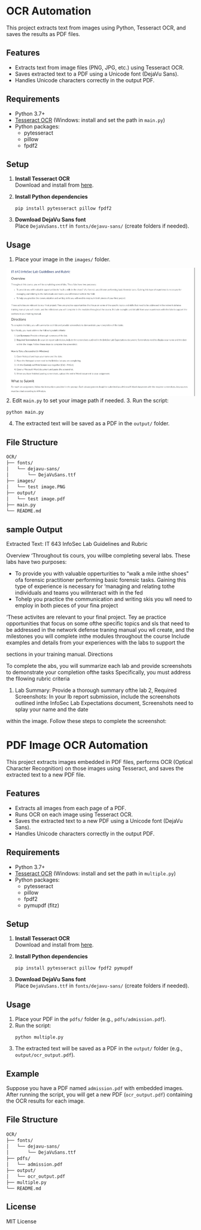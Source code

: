 # OCR Automation

This project extracts text from images using Python, Tesseract OCR, and saves the results as PDF files.

## Features

- Extracts text from image files (PNG, JPG, etc.) using Tesseract OCR.
- Saves extracted text to a PDF using a Unicode font (DejaVu Sans).
- Handles Unicode characters correctly in the output PDF.

## Requirements

- Python 3.7+
- [Tesseract OCR](https://github.com/tesseract-ocr/tesseract) (Windows: install and set the path in `main.py`)
- Python packages:
  - pytesseract
  - pillow
  - fpdf2

## Setup

1. **Install Tesseract OCR**  
   Download and install from [here](https://github.com/tesseract-ocr/tesseract/wiki).

2. **Install Python dependencies**  
   ```
   pip install pytesseract pillow fpdf2
   ```

3. **Download DejaVu Sans font**  
   Place `DejaVuSans.ttf` in `fonts/dejavu-sans/` (create folders if needed).

## Usage

1. Place your image in the `images/` folder.



![Sample OCR Image](images/test%20image.PNG)
2. Edit `main.py` to set your image path if needed.
3. Run the script:
   ```
   python main.py
   ```
4. The extracted text will be saved as a PDF in the `output/` folder.

## File Structure

```
OCR/
├── fonts/
│   └── dejavu-sans/
│       └── DejaVuSans.ttf
├── images/
│   └── test image.PNG
├── output/
│   └── test image.pdf
├── main.py
└── README.md
```



## sample Output




Extracted Text:
IT 643 InfoSec Lab Guidelines and Rubric

Overview
‘Throughout tis cours, you willbe completing several labs. These labs have two purposes:

+ To provide you with valuable opperturities to “walk a mile inthe shoes" ofa forensic practitioner performing basic forensic tasks. Gaining this type of experience is necessary for
‘managing and relating tothe individuals and teams you willnteract with in the fed
+ Tohelp you practice the communication and writing skis you wll need to employ in both pieces of your fina project

‘These activites are relevant to your final project. Tey ae practice opportunities that focus on some ofthe specific topics and sls that need to be addressed in the network defense
traning manual you wll create, and the milestones you will complete inthe modules throughout the course Include examples and details from your experiences with the labs to support the

sections in your training manual.
Directions

To complete the abs, you will summarize each lab and provide screenshots to demonstrate your completion ofthe tasks
Specifically, you must address the fllowing rubric criteria

1. Lab Summary: Provide a thorough summary ofthe lab
2, Required Screenshots: In your lb report submission, include the screenshots outlined inthe InfoSec Lab Expectations document, Screenshots need to splay your name and the date

within the image. Follow these steps to complete the screenshot:


# PDF Image OCR Automation

This project extracts images embedded in PDF files, performs OCR (Optical Character Recognition) on those images using Tesseract, and saves the extracted text to a new PDF file.

## Features

- Extracts all images from each page of a PDF.
- Runs OCR on each image using Tesseract OCR.
- Saves the extracted text to a new PDF using a Unicode font (DejaVu Sans).
- Handles Unicode characters correctly in the output PDF.

## Requirements

- Python 3.7+
- [Tesseract OCR](https://github.com/tesseract-ocr/tesseract) (Windows: install and set the path in `multiple.py`)
- Python packages:
  - pytesseract
  - pillow
  - fpdf2
  - pymupdf (fitz)


## Setup

1. **Install Tesseract OCR**  
   Download and install from [here](https://github.com/tesseract-ocr/tesseract/wiki).

2. **Install Python dependencies**  
   ```
   pip install pytesseract pillow fpdf2 pymupdf
   ```

3. **Download DejaVu Sans font**  
   Place `DejaVuSans.ttf` in `fonts/dejavu-sans/` (create folders if needed).

## Usage

1. Place your PDF in the `pdfs/` folder (e.g., `pdfs/admission.pdf`).
2. Run the script:
   ```
   python multiple.py
   ```
3. The extracted text will be saved as a PDF in the `output/` folder (e.g., `output/ocr_output.pdf`).

## Example

Suppose you have a PDF named `admission.pdf` with embedded images.  
After running the script, you will get a new PDF (`ocr_output.pdf`) containing the OCR results for each image.

## File Structure

```
OCR/
├── fonts/
│   └── dejavu-sans/
│       └── DejaVuSans.ttf
├── pdfs/
│   └── admission.pdf
├── output/
│   └── ocr_output.pdf
├── multiple.py
└── README.md
```


## License

MIT License